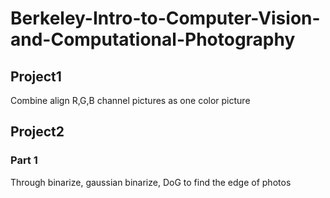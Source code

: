 # Berkeley-Intro-to-Computer-Vision-and-Computational-Photography

## Project1

Combine align R,G,B channel pictures as one color picture

## Project2

### Part 1

Through binarize, gaussian binarize, DoG to find the edge of photos


